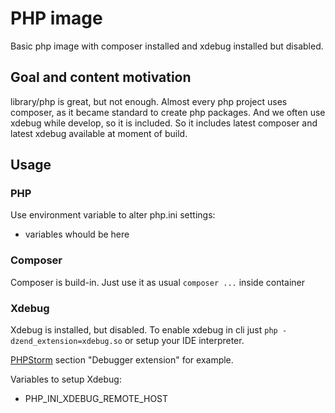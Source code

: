 # PHP image 

Basic php image with composer installed and xdebug installed but disabled.

## Goal and content motivation

library/php is great, but not enough. Almost every php project uses composer, as it
became standard to create php packages. And we often use xdebug while develop, so
it is included. So it includes latest composer and latest xdebug available at
moment of build.

## Usage

### PHP

Use environment variable to alter php.ini settings:

- variables whould be here

### Composer

Composer is build-in. Just use it as usual `composer ...` inside container

### Xdebug

Xdebug is installed, but disabled. 
To enable xdebug in cli just `php -dzend_extension=xdebug.so` or setup your IDE interpreter.

[PHPStorm](https://www.jetbrains.com/help/phpstorm/2019.3/php-interpreters.html) 
section "Debugger extension" for example.

Variables to setup Xdebug:

- PHP_INI_XDEBUG_REMOTE_HOST
